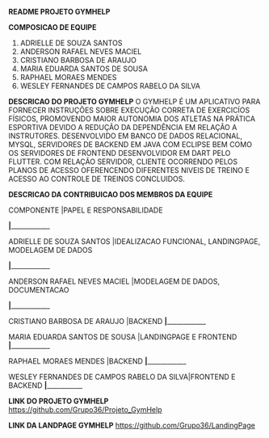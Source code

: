 ********README PROJETO GYMHELP********

********COMPOSICAO DE EQUIPE********

1. ADRIELLE DE SOUZA SANTOS
2. ANDERSON RAFAEL NEVES MACIEL
3. CRISTIANO BARBOSA DE ARAUJO
4. MARIA EDUARDA SANTOS DE SOUSA
5. RAPHAEL MORAES MENDES
6. WESLEY FERNANDES DE CAMPOS RABELO DA SILVA

********DESCRICAO DO PROJETO GYMHELP********
O GYMHELP É UM APLICATIVO PARA FORNECER INSTRUÇÕES SOBRE EXECUÇÃO CORRETA
DE EXERCICÍOS FÍSICOS, PROMOVENDO MAIOR AUTONOMIA DOS ATLETAS NA PRÁTICA ESPORTIVA 
DEVIDO A REDUÇÃO DA DEPENDÊNCIA EM RELAÇÃO A INSTRUTORES. 
DESENVOLVIDO EM BANCO DE DADOS RELACIONAL, MYSQL, SERVIDORES DE BACKEND EM JAVA COM 
ECLIPSE BEM COMO OS SERVIDORES DE FRONTEND DESENVOLVIDOR EM DART PELO FLUTTER. 
COM RELAÇÃO SERVIDOR, CLIENTE OCORRENDO PELOS PLANOS DE ACESSO OFERENCENDO DIFERENTES 
NIVEIS DE TREINO E ACESSO AO CONTROLE DE TREINOS CONCLUIDOS. 

********DESCRICAO DA CONTRIBUICAO DOS MEMBROS DA EQUIPE********

COMPONENTE                                |PAPEL E RESPONSABILIDADE

__________________________________________|______________________________________________________

ADRIELLE DE SOUZA SANTOS                  |IDEALIZACAO FUNCIONAL, LANDINGPAGE, MODELAGEM DE DADOS

__________________________________________|______________________________________________________

ANDERSON RAFAEL NEVES MACIEL              |MODELAGEM DE DADOS, DOCUMENTACAO

__________________________________________|______________________________________________________

CRISTIANO BARBOSA DE ARAUJO               |BACKEND
__________________________________________|______________________________________________________

MARIA EDUARDA SANTOS DE SOUSA             |LANDINGPAGE E FRONTEND 
__________________________________________|______________________________________________________

RAPHAEL MORAES MENDES                     |BACKEND
__________________________________________|______________________________________________________

WESLEY FERNANDES DE CAMPOS RABELO DA SILVA|FRONTEND E BACKEND
__________________________________________|_____________________________________________________



********LINK DO PROJETO GYMHELP********
https://github.com/Grupo36/Projeto_GymHelp


********LINK DA LANDPAGE GYMHELP********
https://github.com/Grupo36/LandingPage


